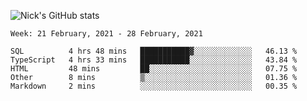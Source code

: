 ![Nick's GitHub stats](https://github-readme-stats.vercel.app/api?username=nickdark&theme=vue&show_icons=true)


<!--START_SECTION:waka-->
```text
Week: 21 February, 2021 - 28 February, 2021

SQL          4 hrs 48 mins   ███████████▓░░░░░░░░░░░░░   46.13 % 
TypeScript   4 hrs 33 mins   ███████████░░░░░░░░░░░░░░   43.84 % 
HTML         48 mins         ██░░░░░░░░░░░░░░░░░░░░░░░   07.75 % 
Other        8 mins          ▒░░░░░░░░░░░░░░░░░░░░░░░░   01.36 % 
Markdown     2 mins          ░░░░░░░░░░░░░░░░░░░░░░░░░   00.35 % 
```
<!--END_SECTION:waka-->

<!--
**nickdark/nickdark** is a ✨ _special_ ✨ repository because its `README.md` (this file) appears on your GitHub profile.

Here are some ideas to get you started:

- 🔭 I’m currently working on ...
- 🌱 I’m currently learning ...
- 👯 I’m looking to collaborate on ...
- 🤔 I’m looking for help with ...
- 💬 Ask me about ...
- 📫 How to reach me: ...
- 😄 Pronouns: ...
- ⚡ Fun fact: ...
-->
